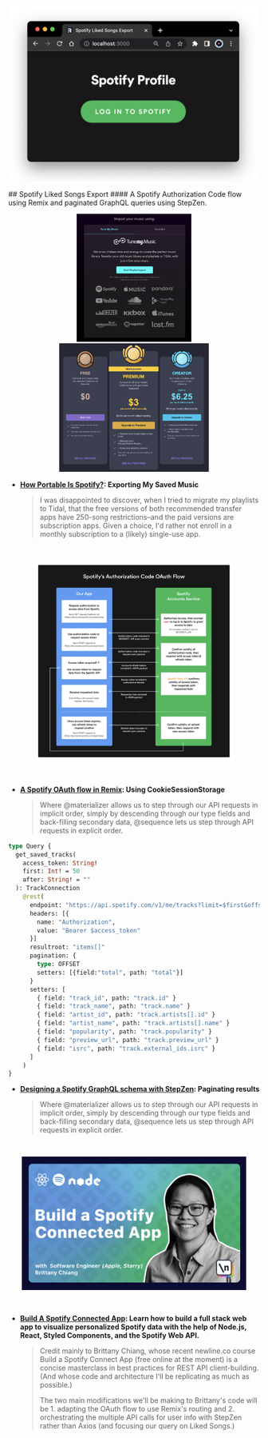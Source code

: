<p align="center">
  <img width="500" src="././images/login.png"/>  
</p>
## Spotify Liked Songs Export
#### A Spotify Authorization Code flow using Remix and paginated GraphQL queries using StepZen.


<br/>

<p align="center">
  <img width="230" src="././images/tunemymusic.png"/>
  <img width="300" src="././images/subscription.png"/>
  
</p>

- **[How Portable Is Spotify?](overview.md): Exporting My Saved Music**


  > I was disappointed to discover, when I tried to migrate my playlists to Tidal, that the free versions of both recommended transfer apps have 250-song restrictions–and the paid versions are subscription apps. Given a choice, I'd rather not enroll in a monthly subscription to a (likely) single-use app.


<br/>

<p align="center">
  <img width="400" src="././images/oauthflow.png"/>
</p>

<br/>

- **[A Spotify OAuth flow in Remix](authflow.md): Using CookieSessionStorage**


  > Where @materializer allows us to step through our API requests in implicit order, simply by descending through our type fields and back-filling secondary data, @sequence lets us step through API requests in explicit order. 


```graphql
type Query {
  get_saved_tracks(
    access_token: String!
    first: Int! = 50
    after: String! = ""
  ): TrackConnection
    @rest(
      endpoint: "https://api.spotify.com/v1/me/tracks?limit=$first&offset=$after"
      headers: [{
        name: "Authorization",
        value: "Bearer $access_token"
      }]
      resultroot: "items[]"
      pagination: {
        type: OFFSET
        setters: [{field:"total", path: "total"}]
      }
      setters: [
        { field: "track_id", path: "track.id" }
        { field: "track_name", path: "track.name" }
        { field: "artist_id", path: "track.artists[].id" }
        { field: "artist_name", path: "track.artists[].name" }
        { field: "popularity", path: "track.popularity" }
        { field: "preview_url", path: "track.preview_url" }
        { field: "isrc", path: "track.external_ids.isrc" }
      ]
    )
}
```


- **[Designing a Spotify GraphQL schema with StepZen](stepzen.md): Paginating results**


  > Where @materializer allows us to step through our API requests in implicit order, simply by descending through our type fields and back-filling secondary data, @sequence lets us step through API requests in explicit order. 


<br/>

<p align="center">
  <img width="450" src="././images/newline.png"/>
</p>

<br/>

- **[Build A Spotify Connected App](https://www.newline.co/courses/build-a-spotify-connected-app): Learn how to build a full stack web app to visualize personalized Spotify data with the help of Node.js, React, Styled Components, and the Spotify Web API.**


  > Credit mainly to Brittany Chiang, whose recent newline.co course Build a Spotify Connect App (free online at the moment) is a concise masterclass in best practices for REST API client-building. (And whose code and architecture I'll be replicating as much as possible.)
  >
  > The two main modifications we'll be making to Brittany's code will be 1. adapting the OAuth flow to use Remix's routing and 2. orchestrating the multiple API calls for user info with StepZen rather than Axios (and focusing our query on Liked Songs.)

<br/>